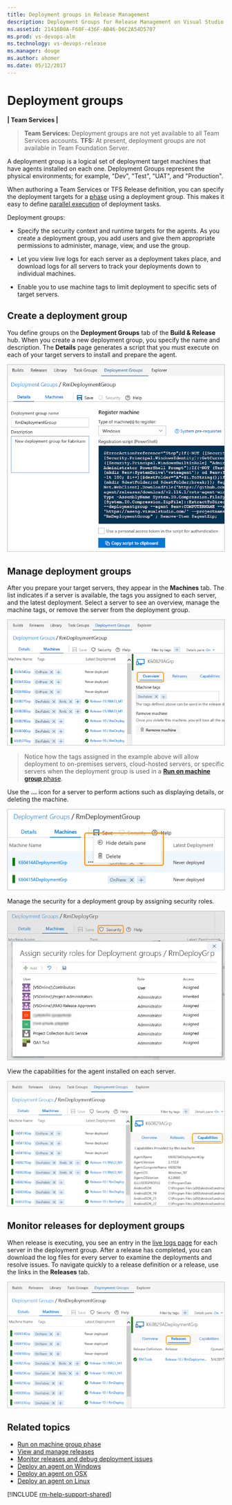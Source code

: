 ```yaml
---
title: Deployment groups in Release Management
description: Deployment Groups for Release Management on Visual Studio Team Services (VSTS) and Team Foundation Server (TFS)
ms.assetid: 21416B0A-F60F-436F-AB46-D6C2A54D5707
ms.prod: vs-devops-alm
ms.technology: vs-devops-release
ms.manager: douge
ms.author: ahomer
ms.date: 05/12/2017
---
```


# Deployment groups

**| Team Services |**

>**Team Services:** Deployment groups are not yet available to all Team Services accounts.
>**TFS:** At present, deployment groups are not available in Team Foundation Server.

A deployment group is a logical set of deployment target machines 
that have agents installed on each one. Deployment Groups represent the physical environments;
for example, "Dev", "Test", "UAT", and "Production".

When authoring a Team Services or TFS Release definition, you
can specify the deployment targets for a [phase](../../../process/phases.md)
using a deployment group. This makes it easy to define
[parallel execution](../../../process/phases.md#parallelexec)
of deployment tasks.

Deployment groups:

* Specify the security context and runtime
  targets for the agents. As you create a deployment group, you
  add users and give them appropriate permissions to administer,
  manage, view, and use the group.

* Let you view live logs for each server as a
  deployment takes place, and download logs for all servers to
  track your deployments down to individual machines.

* Enable you to use machine tags to limit deployment to specific
  sets of target servers.

## Create a deployment group

You define groups on the **Deployment Groups** tab of the **Build &amp; Release** hub.
When you create a new deployment group, you specify the name and description.
The **Details** page generates a script that you must execute on each of your target servers
to install and prepare the agent.

![Creating a deployment group](_img/index/depgroup-create.png)

## Manage deployment groups

After you prepare your target servers, they appear in the **Machines** tab.
The list indicates if a server is available, the tags you assigned to each server,
and the latest deployment. Select a server to see an overview, manage the
machine tags, or remove the server from the deployment group.

![Overview of a deployment group](_img/index/depgroup-02.png)

> Notice how the tags assigned in the example above will allow deployment to
  on-premises servers, cloud-hosted servers, or specific servers when 
  the deployment group is used in a [**Run on machine group** phase](../../../process/phases.md#deployment-group-phase).

Use the **...** icon for a server to perform actions such as displaying
details, or deleting the machine. 

![Delete a deployment group](_img/index/depgroup-05.png)

Manage the security for a deployment group by assigning security roles.
 
![Security for a deployment group](_img/index/depgroup-04.png)

View the capabilities for the agent installed on each server.

![Capabilities of a deployment group](_img/index/depgroup-03.png)

## Monitor releases for deployment groups

When release is executing, you see an entry in the
[live logs page](../../../../actions/debug-deployment-issues.md)
for each server in the deployment group. After a release has completed,
you can download the log files for every server to examine the deployments
and resolve issues. To navigate quickly to a release definition or a release,
use the links in the **Releases** tab. 

![Viewing releases for a deployment group](_img/index/depgroup-01.png)

## Related topics

* [Run on machine group phase](../../../process/phases.md#deployment-group-phase)
* [View and manage releases](../../../../actions/view-manage-releases.md)
* [Monitor releases and debug deployment issues](../../../../actions/debug-deployment-issues.md)
* [Deploy an agent on Windows](../../../../actions/agents/v2-windows.md)
* [Deploy an agent on OSX](../../../../actions/agents/v2-osx.md)
* [Deploy an agent on Linux](../../../../actions/agents/v2-linux.md)

[!INCLUDE [rm-help-support-shared](../../../../_shared/rm-help-support-shared.md)]

